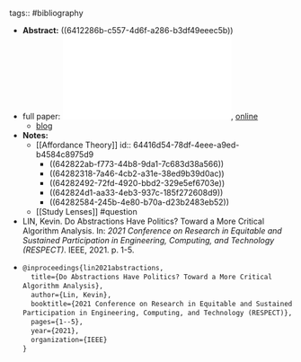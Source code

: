 tags:: #bibliography

- **Abstract:** ((6412286b-c557-4d6f-a286-b3df49eeec5b))
- full paper: ![local copy](../assets/do-abstractions-have-politics_1678908997336_0.pdf), [online](https://arxiv.org/pdf/2101.00786.pdf)
	- [blog](https://kevinl.info/do-abstractions-have-politics/)
- **Notes:**
	- [[Affordance Theory]] 
	  id:: 64416d54-78df-4eee-a9ed-b4584c8975d9
		- ((642822ab-f773-44b8-9da1-7c683d38a566))
		- ((64282318-7a46-4cb2-a31e-38ed9b39d0ac))
		- ((64282492-72fd-4920-bbd2-329e5ef6703e))
		- ((642824d1-aa33-4eb3-937c-185f272608d9))
		- ((64282584-245b-4e80-b70a-d23b2483eb52))
	- [[Study Lenses]] #question
- LIN, Kevin. Do Abstractions Have Politics? Toward a More Critical Algorithm Analysis. In: *2021 Conference on Research in Equitable and Sustained Participation in Engineering, Computing, and Technology (RESPECT)*. IEEE, 2021. p. 1-5.
- ```
  @inproceedings{lin2021abstractions,
    title={Do Abstractions Have Politics? Toward a More Critical Algorithm Analysis},
    author={Lin, Kevin},
    booktitle={2021 Conference on Research in Equitable and Sustained Participation in Engineering, Computing, and Technology (RESPECT)},
    pages={1--5},
    year={2021},
    organization={IEEE}
  }
  ```